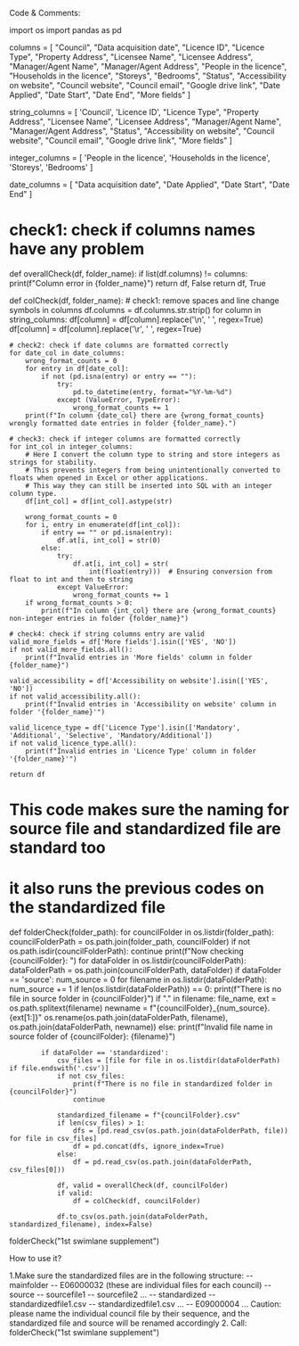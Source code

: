 Code & Comments:



import os
import pandas as pd

columns = [
    "Council",
    "Data acquisition date",
    "Licence ID",
    "Licence Type",
    "Property Address",
    "Licensee Name",
    "Licensee Address",
    "Manager/Agent Name",
    "Manager/Agent Address",
    "People in the licence",
    "Households in the licence",
    "Storeys",
    "Bedrooms",
    "Status",
    "Accessibility on website",
    "Council website",
    "Council email",
    "Google drive link",
    "Date Applied",
    "Date Start",
    "Date End",
    "More fields"
]

string_columns = [
    'Council',
    'Licence ID',
    "Licence Type",
    "Property Address",
    "Licensee Name",
    "Licensee Address",
    "Manager/Agent Name",
    "Manager/Agent Address",
    "Status",
    "Accessibility on website",
    "Council website",
    "Council email",
    "Google drive link",
    "More fields"
]

integer_columns = [
    'People in the licence',
    'Households in the licence',
    'Storeys',
    'Bedrooms'
]

date_columns = [
    "Data acquisition date",
    "Date Applied",
    "Date Start",
    "Date End"
]

# check1: check if columns names have any problem
def overallCheck(df, folder_name):
    if list(df.columns) != columns:
        print(f"Column error in {folder_name}")
        return df, False
    return df, True


def colCheck(df, folder_name):
    # check1: remove spaces and line change symbols in columns
    df.columns = df.columns.str.strip()
    for column in string_columns:
        df[column] = df[column].replace('\n', ' ', regex=True)
        df[column] = df[column].replace('\r', ' ', regex=True)

    # check2: check if date columns are formatted correctly
    for date_col in date_columns:
        wrong_format_counts = 0
        for entry in df[date_col]:
            if not (pd.isna(entry) or entry == ""):
                try:
                    pd.to_datetime(entry, format="%Y-%m-%d")
                except (ValueError, TypeError):
                    wrong_format_counts += 1
        print(f"In column {date_col} there are {wrong_format_counts} wrongly formatted date entries in folder {folder_name}.")

    # check3: check if integer columns are formatted correctly
    for int_col in integer_columns:
        # Here I convert the column type to string and store integers as strings for stability.
        # This prevents integers from being unintentionally converted to floats when opened in Excel or other applications.
        # This way they can still be inserted into SQL with an integer column type.
        df[int_col] = df[int_col].astype(str)

        wrong_format_counts = 0
        for i, entry in enumerate(df[int_col]):
            if entry == "" or pd.isna(entry):
                df.at[i, int_col] = str(0)
            else:
                try:
                    df.at[i, int_col] = str(
                        int(float(entry)))  # Ensuring conversion from float to int and then to string
                except ValueError:
                    wrong_format_counts += 1
        if wrong_format_counts > 0:
            print(f"In column {int_col} there are {wrong_format_counts} non-integer entries in folder {folder_name}")

    # check4: check if string columns entry are valid
    valid_more_fields = df['More fields'].isin(['YES', 'NO'])
    if not valid_more_fields.all():
        print(f"Invalid entries in 'More fields' column in folder {folder_name}")

    valid_accessibility = df['Accessibility on website'].isin(['YES', 'NO'])
    if not valid_accessibility.all():
        print(f"Invalid entries in 'Accessibility on website' column in folder '{folder_name}'")

    valid_licence_type = df['Licence Type'].isin(['Mandatory', 'Additional', 'Selective', 'Mandatory/Additional'])
    if not valid_licence_type.all():
        print(f"Invalid entries in 'Licence Type' column in folder '{folder_name}'")

    return df

# This code makes sure the naming for source file and standardized file are standard too
# it also runs the previous codes on the standardized file
def folderCheck(folder_path):
    for councilFolder in os.listdir(folder_path):
        councilFolderPath = os.path.join(folder_path, councilFolder)
        if not os.path.isdir(councilFolderPath):
            continue
        print(f"Now checking {councilFolder}: ")
        for dataFolder in os.listdir(councilFolderPath):
            dataFolderPath = os.path.join(councilFolderPath, dataFolder)
            if dataFolder == 'source':
                num_source = 0
                for filename in os.listdir(dataFolderPath):
                    num_source += 1
                    if len(os.listdir(dataFolderPath)) == 0:
                        print(f"There is no file in source folder in {councilFolder}")
                    if "." in filename:
                        file_name, ext = os.path.splitext(filename)
                        newname = f"{councilFolder}_{num_source}.{ext[1:]}"
                        os.rename(os.path.join(dataFolderPath, filename), os.path.join(dataFolderPath, newname))
                    else:
                        print(f"Invalid file name in source folder of {councilFolder}: {filename}")

            if dataFolder == 'standardized':
                csv_files = [file for file in os.listdir(dataFolderPath) if file.endswith('.csv')]
                if not csv_files:
                    print(f"There is no file in standardized folder in {councilFolder}")
                    continue

                standardized_filename = f"{councilFolder}.csv"
                if len(csv_files) > 1:
                    dfs = [pd.read_csv(os.path.join(dataFolderPath, file)) for file in csv_files]
                    df = pd.concat(dfs, ignore_index=True)
                else:
                    df = pd.read_csv(os.path.join(dataFolderPath, csv_files[0]))

                df, valid = overallCheck(df, councilFolder)
                if valid:
                    df = colCheck(df, councilFolder)

                df.to_csv(os.path.join(dataFolderPath, standardized_filename), index=False)


folderCheck("1st swimlane supplement")



How to use it?

1.Make sure the standardized files are in the following structure:
  -- mainfolder
    -- E06000032 (these are individual files for each council)
      -- source
        -- sourcefile1
        -- sourcefile2
        ...
      -- standardized
        -- standardizedfile1.csv
        -- standardizedfile1.csv
        ...
    -- E09000004
    ...
  Caution: please name the individual council file by their sequence, and  the standardized file and source will be renamed accordingly
  2. Call:
    folderCheck("1st swimlane supplement")
